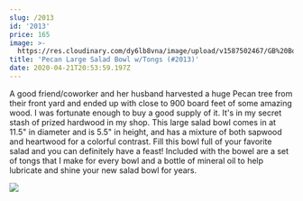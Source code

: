 ```yaml
---
slug: /2013
id: '2013'
price: 165
image: >-
  https://res.cloudinary.com/dy6lb8vna/image/upload/v1587502467/GB%20Bowlworks%20Gallery/2013a.jpg
title: 'Pecan Large Salad Bowl w/Tongs (#2013)'
date: 2020-04-21T20:53:59.197Z
---
```

A good friend/coworker and her husband harvested a huge Pecan tree from their front yard and ended up with close to 900 board feet of some amazing wood.  I was fortunate enough to buy a good supply of it.  It's in my secret stash of prized hardwood in my shop.  This large salad bowl comes in at 11.5" in diameter and is 5.5" in height, and has a mixture of both sapwood and heartwood for a colorful contrast.  Fill this bowl full of your favorite salad and you can definitely have a feast!  Included with the bowel are a set of tongs that I make for every bowl and a bottle of mineral oil to help lubricate and shine your new salad bowl for years.

![](https://res.cloudinary.com/dy6lb8vna/image/upload/v1587502736/GB%20Bowlworks%20Gallery/2013b.jpg)